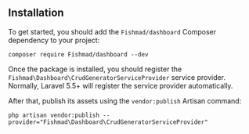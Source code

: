 ## Installation

To get started, you should add the `Fishmad/dashboard` Composer dependency to your project:
```
composer require Fishmad/dashboard --dev
```
Once the package is installed, you should register the `Fishmad\Dashboard\CrudGeneratorServiceProvider` service provider. Normally, Laravel 5.5+ will register the service provider automatically.

After that, publish its assets using the `vendor:publish` Artisan command:
```
php artisan vendor:publish --provider="Fishmad\Dashboard\CrudGeneratorServiceProvider"
```